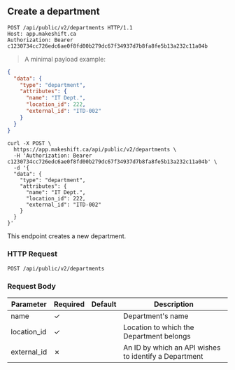 ## Create a department

```http
POST /api/public/v2/departments HTTP/1.1
Host: app.makeshift.ca
Authorization: Bearer c1230734cc726edc6ae0f8fd00b279dc67f34937d7b8fa8fe5b13a232c11a04b
```

> A minimal payload example:

```json
{
  "data": {
    "type": "department",
    "attributes": {
      "name": "IT Dept.",
      "location_id": 222,
      "external_id": "ITD-002"
    }
  }
}
```

```shell
curl -X POST \
  https://app.makeshift.ca/api/public/v2/departments \
  -H 'Authorization: Bearer c1230734cc726edc6ae0f8fd00b279dc67f34937d7b8fa8fe5b13a232c11a04b' \
  -d '{
  "data": {
    "type": "department",
    "attributes": {
      "name": "IT Dept.",
      "location_id": 222,
      "external_id": "ITD-002"
    }
  }
}'
```

This endpoint creates a new department.

### HTTP Request

`POST /api/public/v2/departments`

### Request Body

Parameter          | Required | Default     | Description
---------          | -------- | -------     | -----------
name               | ✓        |             | Department's name
location_id        | ✓        |             | Location to which the Department belongs
external_id        | ✗        |             | An ID by which an API wishes to identify a Department
